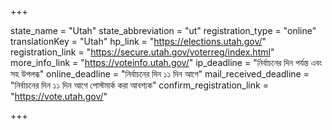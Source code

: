 +++

state_name = "Utah"
state_abbreviation = "ut"
registration_type = "online"
translationKey = "Utah"
hp_link = "https://elections.utah.gov/"
registration_link = "https://secure.utah.gov/voterreg/index.html"
more_info_link = "https://voteinfo.utah.gov/"
ip_deadline = "নির্বাচনের দিন পর্যন্ত এবং সহ উপলব্ধ"
online_deadline = "নির্বাচনের দিন ১১ দিন আগে"
mail_received_deadline = "নির্বাচনের দিন ১১ দিন আগে পোস্টমার্ক করা আবশ্যক"
confirm_registration_link = "https://vote.utah.gov/"

+++